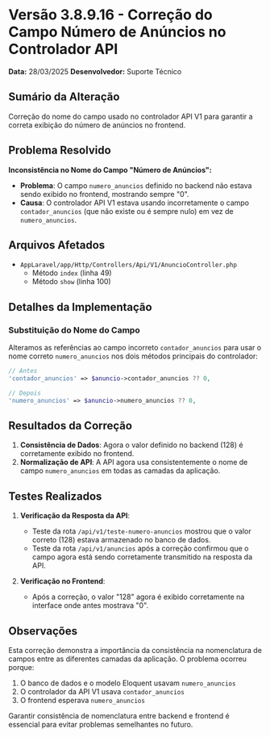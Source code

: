 # Versão 3.8.9.16 - Correção do Campo Número de Anúncios no Controlador API

**Data:** 28/03/2025
**Desenvolvedor:** Suporte Técnico

## Sumário da Alteração

Correção do nome do campo usado no controlador API V1 para garantir a correta exibição do número de anúncios no frontend.

## Problema Resolvido

**Inconsistência no Nome do Campo "Número de Anúncios":**
- **Problema**: O campo `numero_anuncios` definido no backend não estava sendo exibido no frontend, mostrando sempre "0".
- **Causa**: O controlador API V1 estava usando incorretamente o campo `contador_anuncios` (que não existe ou é sempre nulo) em vez de `numero_anuncios`.

## Arquivos Afetados

- `AppLaravel/app/Http/Controllers/Api/V1/AnuncioController.php`
  - Método `index` (linha 49)
  - Método `show` (linha 100)

## Detalhes da Implementação

### Substituição do Nome do Campo

Alteramos as referências ao campo incorreto `contador_anuncios` para usar o nome correto `numero_anuncios` nos dois métodos principais do controlador:

```php
// Antes
'contador_anuncios' => $anuncio->contador_anuncios ?? 0,

// Depois
'numero_anuncios' => $anuncio->numero_anuncios ?? 0,
```

## Resultados da Correção

1. **Consistência de Dados**: Agora o valor definido no backend (128) é corretamente exibido no frontend.
2. **Normalização de API**: A API agora usa consistentemente o nome de campo `numero_anuncios` em todas as camadas da aplicação.

## Testes Realizados

1. **Verificação da Resposta da API**: 
   - Teste da rota `/api/v1/teste-numero-anuncios` mostrou que o valor correto (128) estava armazenado no banco de dados.
   - Teste da rota `/api/v1/anuncios` após a correção confirmou que o campo agora está sendo corretamente transmitido na resposta da API.

2. **Verificação no Frontend**:
   - Após a correção, o valor "128" agora é exibido corretamente na interface onde antes mostrava "0".

## Observações

Esta correção demonstra a importância da consistência na nomenclatura de campos entre as diferentes camadas da aplicação. O problema ocorreu porque:

1. O banco de dados e o modelo Eloquent usavam `numero_anuncios`
2. O controlador da API V1 usava `contador_anuncios`
3. O frontend esperava `numero_anuncios`

Garantir consistência de nomenclatura entre backend e frontend é essencial para evitar problemas semelhantes no futuro. 